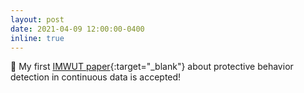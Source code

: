 ```yaml
---
layout: post
date: 2021-04-09 12:00:00-0400
inline: true
---
```


📄 My first [IMWUT paper](https://wangchongyang.ai/assets/pdf/Leveraging_Activity_Recognition_to_Enable_Protective_Behavior_Detection_in_Continuous_Data_IMWUT.pdf){:target="\_blank"} about protective behavior detection in continuous data is accepted!